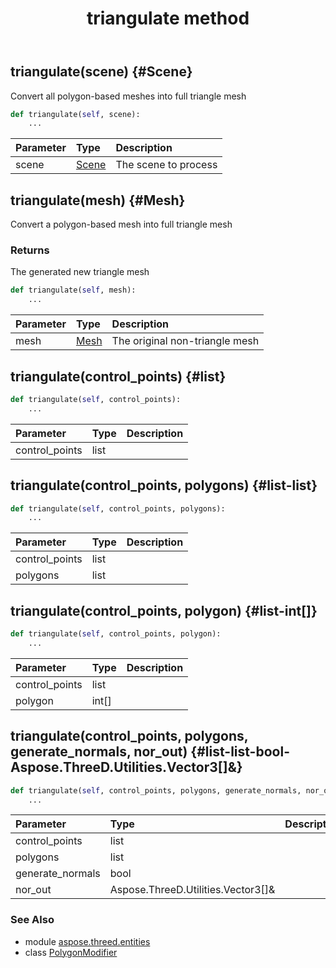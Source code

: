 ﻿---
title: triangulate method
second_title: Aspose.3D for Python via .NET API References
description: 
type: docs
weight: 80
url: /python-net/aspose.threed.entities/polygonmodifier/triangulate/
is_root: false
---

## triangulate(scene) {#Scene}

Convert all polygon-based meshes into full triangle mesh



```python
def triangulate(self, scene):
    ...
```


| Parameter | Type | Description |
| :- | :- | :- |
| scene | [Scene](/3d/python-net/aspose.threed/scene) | The scene to process |


## triangulate(mesh) {#Mesh}

Convert a polygon-based mesh into full triangle mesh

### Returns 


The generated new triangle mesh


```python
def triangulate(self, mesh):
    ...
```


| Parameter | Type | Description |
| :- | :- | :- |
| mesh | [Mesh](/3d/python-net/aspose.threed.entities/mesh) | The original non-triangle mesh |


## triangulate(control_points) {#list}



```python
def triangulate(self, control_points):
    ...
```


| Parameter | Type | Description |
| :- | :- | :- |
| control_points | list |  |


## triangulate(control_points, polygons) {#list-list}



```python
def triangulate(self, control_points, polygons):
    ...
```


| Parameter | Type | Description |
| :- | :- | :- |
| control_points | list |  |
| polygons | list |  |


## triangulate(control_points, polygon) {#list-int[]}



```python
def triangulate(self, control_points, polygon):
    ...
```


| Parameter | Type | Description |
| :- | :- | :- |
| control_points | list |  |
| polygon | int[] |  |


## triangulate(control_points, polygons, generate_normals, nor_out) {#list-list-bool-Aspose.ThreeD.Utilities.Vector3[]&}



```python
def triangulate(self, control_points, polygons, generate_normals, nor_out):
    ...
```


| Parameter | Type | Description |
| :- | :- | :- |
| control_points | list |  |
| polygons | list |  |
| generate_normals | bool |  |
| nor_out | Aspose.ThreeD.Utilities.Vector3[]& |  |



### See Also
* module [aspose.threed.entities](../../)
* class [PolygonModifier](/3d/python-net/aspose.threed.entities/polygonmodifier)
